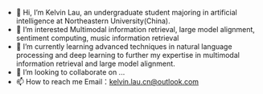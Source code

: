 - 👋 Hi, I’m Kelvin Lau, an undergraduate student majoring in artificial intelligence at Northeastern University(China).
- 👀 I’m interested Multimodal information retrieval, large model alignment, sentiment computing, music information retrieval
- 🌱 I’m currently learning advanced techniques in natural language processing and deep learning to further my expertise in multimodal information retrieval and large model alignment.
- 💞️ I’m looking to collaborate on ...
- 📫 How to reach me Email：kelvin.lau.cn@outlook.com

<!---
10-OASIS-01/10-OASIS-01 is a ✨ special ✨ repository because its `README.md` (this file) appears on your GitHub profile.
You can click the Preview link to take a look at your changes.
--->
